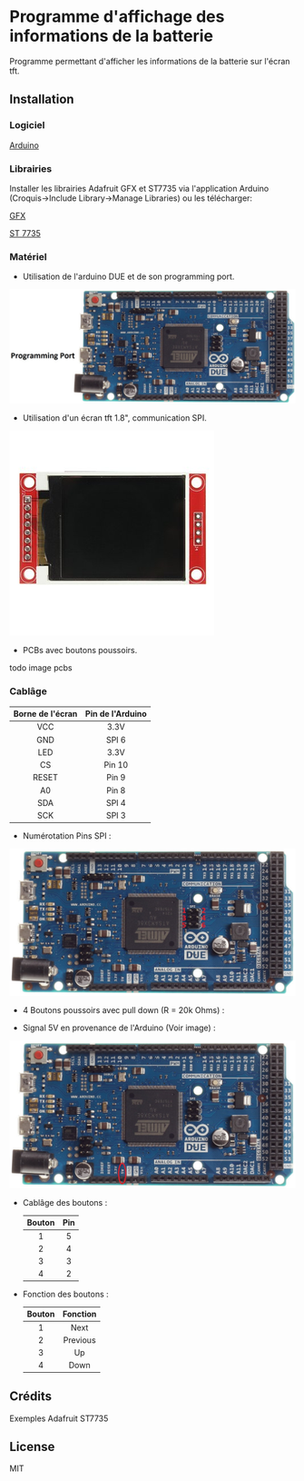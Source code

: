 # Programme d'affichage des informations de la batterie

Programme permettant d'afficher les informations de la batterie sur l'écran tft.

## Installation

### Logiciel

[Arduino](https://www.arduino.cc/en/Main/Software)

### Librairies
    
Installer les librairies Adafruit GFX et ST7735 via l'application Arduino (Croquis->Include Library->Manage Libraries) ou les télécharger:

[GFX](http://www.arduinolibraries.info/libraries/adafruit-gfx-library)

[ST 7735](http://www.arduinolibraries.info/libraries/adafruit-st7735-library)

### Matériel

 - Utilisation de l'arduino DUE et de son programming port.

![alt text](https://raw.githubusercontent.com/WalkingMachine/wm_battery_screen/Ressources/Ressources/Arduino%20DUE%20programming%20port.jpg)

 - Utilisation d'un écran tft 1.8", communication SPI.

![alt text](https://raw.githubusercontent.com/WalkingMachine/wm_battery_screen/Ressources/Ressources/tft%20128160.jpg)

 - PCBs avec boutons poussoirs.

todo image pcbs

### Cablâge

|  Borne de l'écran  |  Pin de l'Arduino  |
|:------------------:|:------------------:|
|        VCC         |         3.3V       |
|        GND         |         SPI 6      |
|        LED         |         3.3V       |
|        CS          |         Pin 10     |
|        RESET       |         Pin 9      |
|        A0          |         Pin 8      |
|        SDA         |         SPI 4      |
|        SCK         |         SPI 3      |

   - Numérotation Pins SPI :
   
   ![alt text](https://raw.githubusercontent.com/WalkingMachine/wm_battery_screen/Ressources/Ressources/Arduino%20DUE%20SPI%20pins.jpg)

   - 4 Boutons poussoirs avec pull down (R = 20k Ohms) :

   - Signal 5V en provenance de l'Arduino (Voir image) :
   
   ![alt text](https://raw.githubusercontent.com/WalkingMachine/wm_battery_screen/Ressources/Ressources/Arduino%20Due%205V.jpg)
   
   - Cablâge des boutons : 

      | Bouton |    Pin   |
      |:------:|:--------:|
      |    1   |     5    |
      |    2   |     4    |
      |    3   |     3    |
      |    4   |     2    |


   - Fonction des boutons :
   
      | Bouton | Fonction |
      |:------:|:--------:|
      |    1   |   Next   |
      |    2   | Previous |
      |    3   |    Up    |
      |    4   |   Down   |


## Crédits

Exemples Adafruit ST7735

## License

MIT
